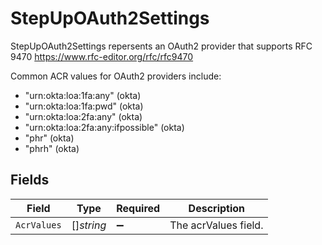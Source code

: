 # StepUpOAuth2Settings

StepUpOAuth2Settings repersents an OAuth2 provider that supports RFC 9470 <https://www.rfc-editor.org/rfc/rfc9470>

 Common ACR values for OAuth2 providers include:
   - "urn:okta:loa:1fa:any" (okta)
   - "urn:okta:loa:1fa:pwd" (okta)
   - "urn:okta:loa:2fa:any" (okta)
   - "urn:okta:loa:2fa:any:ifpossible" (okta)
   - "phr" (okta)
   - "phrh" (okta)


## Fields

| Field                | Type                 | Required             | Description          |
| -------------------- | -------------------- | -------------------- | -------------------- |
| `AcrValues`          | []*string*           | :heavy_minus_sign:   | The acrValues field. |